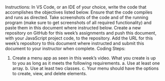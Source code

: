 Instructions: In VS Code, or an IDE of your choice, write the code that accomplishes the objectives listed below. Ensure that the code compiles and runs as directed. Take screenshots of the code and of the running program (make sure to get screenshots of all required functionality) and paste them in this document where instructed below. Create a new repository on GitHub for this week’s assignments and push this document, with your JavaScript project code, to the repository. Add the URL for this week’s repository to this document where instructed and submit this document to your instructor when complete.
Coding Steps:
1.	Create a menu app as seen in this week’s video. What you create is up to you as long as it meets the following requirements.
a.	Use at least one array.
b.	Use at least two classes.
c.	Your menu should have the options to create, view, and delete elements.
